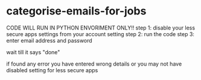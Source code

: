 # categorise-emails-for-jobs
CODE WILL RUN IN PYTHON ENVORIMENT ONLY!!
step 1: disable your less secure apps settings from your account setting
step 2: run the code
step 3: enter email address and password

wait till it says "done"

if found any error you have entered wrong details or you may not have disabled setting for less secure apps
